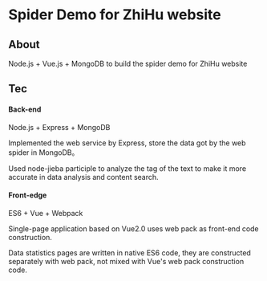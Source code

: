 # Spider Demo for ZhiHu website

## About

Node.js + Vue.js + MongoDB to build the spider demo for ZhiHu website

## Tec

#### Back-end

Node.js + Express + MongoDB

Implemented the web service by Express, store the data got by the web spider in MongoDB。

Used node-jieba participle to analyze the tag of the text to make it more accurate in data analysis and content search.

#### Front-edge

ES6 + Vue + Webpack

Single-page application based on Vue2.0 uses web pack as front-end code construction.

Data statistics pages are written in native ES6 code, they are constructed separately with web pack, not mixed with Vue's web pack construction code.

